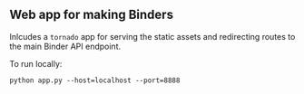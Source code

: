 Web app for making Binders
--------------------------

Inlcudes a `tornado` app for serving the static assets and redirecting routes to the main Binder API endpoint. 

To run locally:

```
python app.py --host=localhost --port=8888
```

